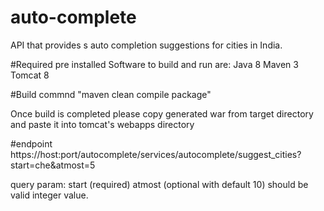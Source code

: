 # auto-complete
API that provides s auto completion suggestions for cities in India.

#Required pre installed Software to build and run are: 
Java 8
Maven 3
Tomcat 8

#Build commnd
"maven clean compile package"

Once build is completed please copy generated war from target directory and paste it into tomcat's webapps directory

#endpoint
https://host:port/autocomplete/services/autocomplete/suggest_cities?start=che&atmost=5

query param: start (required)
             atmost (optional with default 10) should be valid integer value.



